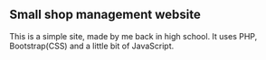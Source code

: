 ## Small shop management website

This is a simple site, made by me back in high school.
It uses PHP, Bootstrap(CSS) and a little bit of JavaScript. 
